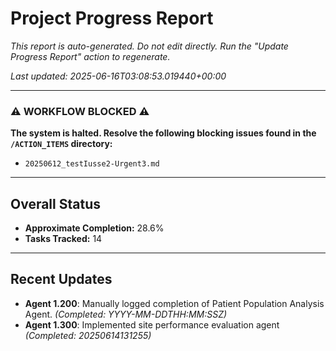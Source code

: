 # Project Progress Report

*This report is auto-generated. Do not edit directly.*
*Run the "Update Progress Report" action to regenerate.*

*Last updated: 2025-06-16T03:08:53.019440+00:00*

---

### ⚠️ **WORKFLOW BLOCKED** ⚠️

**The system is halted. Resolve the following blocking issues found in the `/ACTION_ITEMS` directory:**
- `20250612_testIusse2-Urgent3.md`

---

## Overall Status

-   **Approximate Completion:** 28.6%
-   **Tasks Tracked:** 14

---

## Recent Updates

- **Agent 1.200**: Manually logged completion of Patient Population Analysis Agent. *(Completed: YYYY-MM-DDTHH:MM:SSZ)*
- **Agent 1.300**: Implemented site performance evaluation agent *(Completed: 20250614131255)*